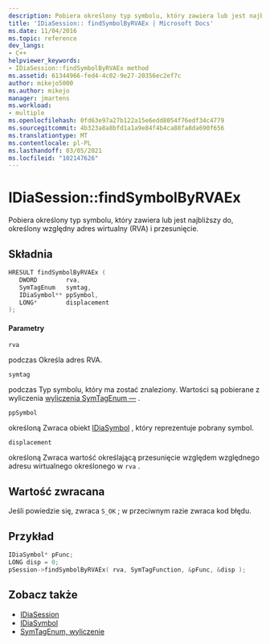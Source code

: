 ```yaml
---
description: Pobiera określony typ symbolu, który zawiera lub jest najbliższy do, określony względny adres wirtualny (RVA) i przesunięcie.
title: 'IDiaSession:: findSymbolByRVAEx | Microsoft Docs'
ms.date: 11/04/2016
ms.topic: reference
dev_langs:
- C++
helpviewer_keywords:
- IDiaSession::findSymbolByRVAEx method
ms.assetid: 61344966-fed4-4c02-9e27-20356ec2ef7c
author: mikejo5000
ms.author: mikejo
manager: jmartens
ms.workload:
- multiple
ms.openlocfilehash: 0fd63e97a27b122a15e6edd8054f76edf34c4779
ms.sourcegitcommit: 4b323a8a8bfd1a1a9e84f4b4ca88fa8da690f656
ms.translationtype: MT
ms.contentlocale: pl-PL
ms.lasthandoff: 03/05/2021
ms.locfileid: "102147626"
---
```

# <a name="idiasessionfindsymbolbyrvaex"></a>IDiaSession::findSymbolByRVAEx
Pobiera określony typ symbolu, który zawiera lub jest najbliższy do, określony względny adres wirtualny (RVA) i przesunięcie.

## <a name="syntax"></a>Składnia

```C++
HRESULT findSymbolByRVAEx ( 
   DWORD        rva,
   SymTagEnum   symtag,
   IDiaSymbol** ppSymbol,
   LONG*        displacement
);
```

#### <a name="parameters"></a>Parametry
 `rva`

podczas Określa adres RVA.

 `symtag`

podczas Typ symbolu, który ma zostać znaleziony. Wartości są pobierane z wyliczenia [wyliczenia SymTagEnum —](../../debugger/debug-interface-access/symtagenum.md) .

 `ppSymbol`

określoną Zwraca obiekt [IDiaSymbol](../../debugger/debug-interface-access/idiasymbol.md) , który reprezentuje pobrany symbol.

 `displacement`

określoną Zwraca wartość określającą przesunięcie względem względnego adresu wirtualnego określonego w `rva` .

## <a name="return-value"></a>Wartość zwracana
 Jeśli powiedzie się, zwraca `S_OK` ; w przeciwnym razie zwraca kod błędu.

## <a name="example"></a>Przykład

```C++
IDiaSymbol* pFunc;
LONG disp = 0;
pSession->findSymbolByRVAEx( rva, SymTagFunction, &pFunc, &disp );
```

## <a name="see-also"></a>Zobacz także
- [IDiaSession](../../debugger/debug-interface-access/idiasession.md)
- [IDiaSymbol](../../debugger/debug-interface-access/idiasymbol.md)
- [SymTagEnum, wyliczenie](../../debugger/debug-interface-access/symtagenum.md)
